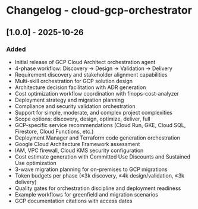 # Changelog - cloud-gcp-orchestrator

## [1.0.0] - 2025-10-26

### Added
- Initial release of GCP Cloud Architect orchestration agent
- 4-phase workflow: Discovery → Design → Validation → Delivery
- Requirement discovery and stakeholder alignment capabilities
- Multi-skill orchestration for GCP solution design
- Architecture decision facilitation with ADR generation
- Cost optimization workflow coordination with finops-cost-analyzer
- Deployment strategy and migration planning
- Compliance and security validation orchestration
- Support for simple, moderate, and complex project complexities
- Scope options: discovery, design, optimize, deliver, full
- GCP-specific service recommendations (Cloud Run, GKE, Cloud SQL, Firestore, Cloud Functions, etc.)
- Deployment Manager and Terraform code generation orchestration
- Google Cloud Architecture Framework assessment
- IAM, VPC firewall, Cloud KMS security configuration
- Cost estimate generation with Committed Use Discounts and Sustained Use optimization
- 3-wave migration planning for on-premises to GCP migrations
- Token budgets per phase (≤3k discovery, ≤4k design/validation, ≤3k delivery)
- Quality gates for orchestration discipline and deployment readiness
- Example workflows for greenfield and migration scenarios
- GCP documentation citations with access dates
